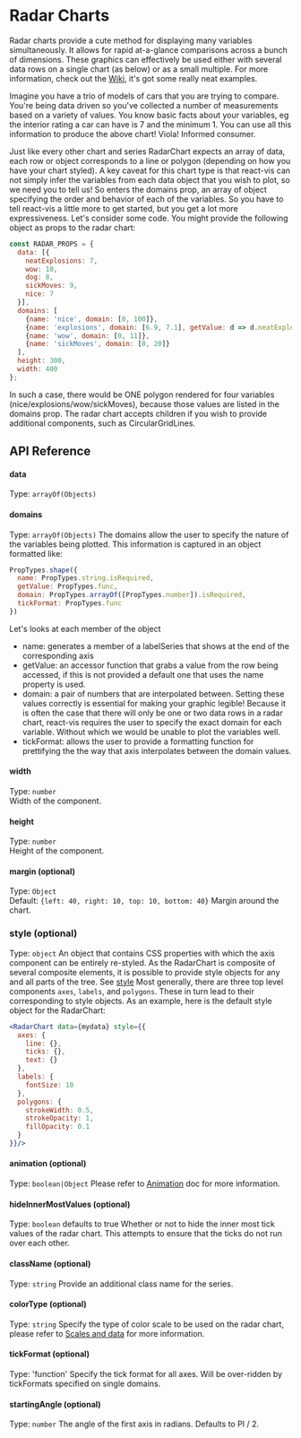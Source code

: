 # Radar Charts

Radar charts provide a cute method for displaying many variables simultaneously. It allows for rapid at-a-glance comparisons across a bunch of dimensions. These graphics can effectively be used either with several data rows on a single chart (as below) or as a small multiple. For more information, check out the [Wiki](https://en.wikipedia.org/wiki/Radar_chart), it's got some really neat examples.

<!-- INJECT:"BasicRadarChartWithLink" -->

Imagine you have a trio of models of cars that you are trying to compare. You're being data driven so you've collected a number of measurements based on a variety of values. You know basic facts about your variables, eg the interior rating a car can have is 7 and the minimum 1. You can use all this information to produce the above chart! Viola! Informed consumer.

<!-- INJECT:"AnimatedRadarChartWithLink" -->

Just like every other chart and series RadarChart expects an array of data, each row or object corresponds to a line or polygon (depending on how you have your chart styled). A key caveat for this chart type is that react-vis can not simply infer the variables from each data object that you wish to plot, so we need you to tell us! So enters the domains prop, an array of object specifying the order and behavior of each of the variables. So you have to tell react-vis a little more to get started, but you get a lot more expressiveness. Let's consider some code. You might provide the following object as props to the radar chart:

```javascript
const RADAR_PROPS = {
  data: [{
    neatExplosions: 7,
    wow: 10,
    dog: 8,
    sickMoves: 9,
    nice: 7
  }],
  domains: [
    {name: 'nice', domain: [0, 100]},
    {name: 'explosions', domain: [6.9, 7.1], getValue: d => d.neatExplosions},
    {name: 'wow', domain: [0, 11]},
    {name: 'sickMoves', domain: [0, 20]}
  ],
  height: 300,
  width: 400
};
```

In such a case, there would be ONE polygon rendered for four variables (nice/explosions/wow/sickMoves), because those values are listed in the domains prop. The radar chart accepts children if you wish to provide additional components, such as CircularGridLines.


## API Reference


#### data
Type: `arrayOf(Objects)`

#### domains
Type: `arrayOf(Objects)`
The domains allow the user to specify the nature of the variables being plotted. This information is captured in an object formatted like:

```javascript
PropTypes.shape({
  name: PropTypes.string.isRequired,
  getValue: PropTypes.func,
  domain: PropTypes.arrayOf([PropTypes.number]).isRequired,
  tickFormat: PropTypes.func
})
```

Let's looks at each member of the object

- name: generates a member of a labelSeries that shows at the end of the corresponding axis
- getValue: an accessor function that grabs a value from the row being accessed, if this is not provided a default one that uses the name property is used.
- domain: a pair of numbers that are interpolated between. Setting these values correctly is essential for making your graphic legible! Because it is often the case that there will only be one or two data rows in a radar chart, react-vis requires the user to specify the exact domain for each variable. Without which we would be unable to plot the variables well.
- tickFormat: allows the user to provide a formatting function for prettifying the the way that axis interpolates between the domain values.

#### width
Type: `number`  
Width of the component.

#### height
Type: `number`  
Height of the component.

#### margin (optional)
Type: `Object`  
Default: `{left: 40, right: 10, top: 10, bottom: 40}`
Margin around the chart.

### style (optional)
Type: `object`
An object that contains CSS properties with which the axis component can be entirely re-styled.
As the RadarChart is composite of several composite elements, it is possible to provide style objects for any and all parts of the tree. See [style](style.md)
Most generally, there are three top level components `axes`, `labels`, and `polygons`. These in turn lead to their corresponding to style objects. As an example, here is the default style object for the RadarChart:

```jsx
<RadarChart data={mydata} style={{
  axes: {
    line: {},
    ticks: {},
    text: {}
  },
  labels: {
    fontSize: 10
  },
  polygons: {
    strokeWidth: 0.5,
    strokeOpacity: 1,
    fillOpacity: 0.1
  }
}}/>
```

#### animation (optional)
Type: `boolean|Object`
Please refer to [Animation](animation.md) doc for more information.

#### hideInnerMostValues (optional)
Type: `boolean`
defaults to true
Whether or not to hide the inner most tick values of the radar chart. This attempts to ensure that the ticks do not run over each other.

#### className (optional)
Type: `string`
Provide an additional class name for the series.

#### colorType (optional)
Type: `string`
Specify the type of color scale to be used on the radar chart, please refer to [Scales and data](scales-and-data.md) for more information.

#### tickFormat (optional)
Type: 'function'
Specify the tick format for all axes. Will be over-ridden by tickFormats specified on single domains.

#### startingAngle (optional)
Type: `number`
The angle of the first axis in radians. Defaults to PI / 2.

